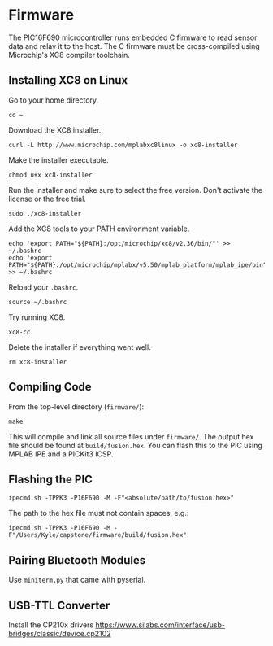 # Firmware

The PIC16F690 microcontroller runs embedded C firmware to read sensor data and relay it to the host.  The C firmware must be cross-compiled using Microchip's XC8 compiler toolchain.

## Installing XC8 on Linux

Go to your home directory.
```
cd ~
```

Download the XC8 installer.
```
curl -L http://www.microchip.com/mplabxc8linux -o xc8-installer
```

Make the installer executable.
```
chmod u+x xc8-installer
```

Run the installer and make sure to select the free version.  Don't activate the license or the free trial.
```
sudo ./xc8-installer
```

Add the XC8 tools to your PATH environment variable.
```
echo 'export PATH="${PATH}:/opt/microchip/xc8/v2.36/bin/"' >> ~/.bashrc
echo 'export PATH="${PATH}:/opt/microchip/mplabx/v5.50/mplab_platform/mplab_ipe/bin"' >> ~/.bashrc
```

Reload your `.bashrc`.
```
source ~/.bashrc
```

Try running XC8.
```
xc8-cc
```

Delete the installer if everything went well.
```
rm xc8-installer
```

## Compiling Code

From the top-level directory (`firmware/`):
```
make
```

This will compile and link all source files under `firmware/`.  The output hex file should be found at `build/fusion.hex`.  You can flash this to the PIC using MPLAB IPE and a PICKit3 ICSP.

## Flashing the PIC

```
ipecmd.sh -TPPK3 -P16F690 -M -F"<absolute/path/to/fusion.hex>"
```

The path to the hex file must not contain spaces, e.g.:
```
ipecmd.sh -TPPK3 -P16F690 -M -F"/Users/Kyle/capstone/firmware/build/fusion.hex"
```

## Pairing Bluetooth Modules

Use `miniterm.py` that came with pyserial.

## USB-TTL Converter

Install the CP210x drivers
https://www.silabs.com/interface/usb-bridges/classic/device.cp2102
